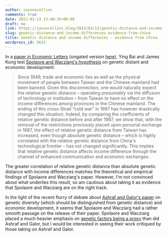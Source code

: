 ```yaml
---
author: jasonacollins
comments: true
date: 2013-03-13 13:40:35+00:00
draft: no
link: https://jasoncollins.blog/2013/03/13/genetic-distance-and-income-differences-evidence-from-china/
slug: genetic-distance-and-income-differences-evidence-from-china
title: Genetic distance and income differences - evidence from China
wordpress_id: 5633
---
```


In a [paper in Economic Letters](http://dx.doi.org/10.1016/j.econlet.2010.11.027) (ungated version [here](http://ihome.ust.hk/~sojk/Kung_files/Genetic%20distance%20and%20income%20difference.pdf)), Ying Bai and James Kung test [Spolaore and Wacziarg's hypothesis](https://jasoncollins.blog/2011/03/genetic-distance-and-economic-development/) on genetic distant and economic development:


<blockquote>Since 1949, trade and economic ties as well as the physical movement of people between Taiwan and the Chinese mainland had been banned. Given this disconnection, one would naturally expect the relative genetic distance – operating presumably via the diffusion of technology or institution – from Taiwan to have no effect on the income differences among provinces in the Chinese mainland. The ending of this cross-Strait “cold war” in 1987 has however drastically changed this situation. Indeed, by comparing the coefficients of relative genetic distance before and after 1987, we show that, with the removal of the restrictions previously placed upon personal exchange in 1987, the effect of relative genetic distance from Taiwan has increased, even though absolute genetic distance – which is highly correlated with the relative genetic distance from China's technological frontier – has not changed significantly. This implies that relative genetic distance affects income difference through the channel of enhanced communication and economic exchanges.</blockquote>


The greater correlation of relative genetic distance than absolute genetic distance with income differences matches the theoretical and empirical findings of Spolaore and Wacziarg's paper. However, I'm not convinced about what underlies this result, so am cautious about taking it as evidence that Spolaore and Wacziarg are on the right track.

In the light of the recent flurry of debate about [Ashraf and Galor's paper](https://jasoncollins.blog/2013/02/the-out-of-africa-hypothesis-human-genetic-diversity-and-comparative-economic-development/) on genetic diversity (which should be distinguished from genetic distance) and economic development, it seems that Spolaore and Wacziarg had a rather smooth passage on the release of their paper. Spolaore and Wacziarg placed a much heavier emphasis on [genetic factors being a proxy](https://jasoncollins.blog/2013/03/is-genetic-diversity-a-proxy-for-phenotypic-diversity/) than did Ashraf and Galor, but I would be interested in seeing their work critiqued by those taking on Ashraf and Galor.
